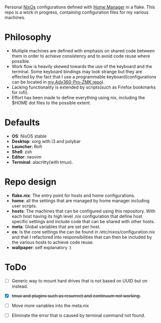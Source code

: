 Personal [NixOs] configurations defined with [Home Manager] in a flake.
This repo is a work in progress, containing configuration files for my
various machines.

# Philosophy
- Multiple machines are defined with emphasis on shared code between them
in order to achieve consistency and to avoid code reuse where possible.
- Work flow is heavily skewed towards the use of the keyboard and the terminal.
Some keyboard bindings may look strange but they are effected by the fact
that I use a programmable keyboard(configurations can be located in
[my Adv360-Pro-ZMK repo]).
- Lacking functionality is extended by scripts(such as Firefox bookmarks for rofi).
- Effort has been made to define everything using nix, including the $HOME
dot files to the possible extent.

# Defaults
- **OS**: NixOS stable
- **Desktop**: xorg with i3 and polybar
- **Launcher**: Rofi
- **Shell**: zsh
- **Editor**: neovim
- **Terminal**: alacritty(with tmux).

# Repo design
- **flake.nix**: The entry point for hosts and home configurations.
- **home**: all the settings that are managed by home manager including user scripts.
- **hosts**: The machines that can be configured using this repository. With each
host having its high level .nix configuration that define host specific settings
and include code that can be shared with other hosts.
- **meta**: Global variables that are set per host.
- **os**: Is the core settings the can be found in /etc/nixos/configuration.nix and that
I refactored into responsibilities that can then be included by the various hosts
to achieve code reuse.
- **wallpaper**: self explanatory :)

# ToDo
- [ ] Generic way to mount hard drives that is not based on UUID but on instead.
- [x] ~~tmux and plugins such as resurrect and continuum not working.~~
- [ ] Move more variables into the meta.nix
- [ ] Eliminate the error that is caused by terminal command not found.


<!-- variables -->


[NixOS]: <https://nixos.org>
[Home Manager]: <https://github.com/nix-community/home-manager/>
[my Adv360-Pro-ZMK repo]: <https://github.com/p3t33/Adv360-Pro-ZMK/tree/V3.0/>
